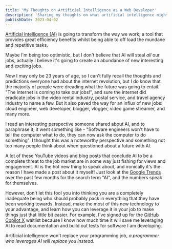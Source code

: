 ```yaml
---
title: 'My Thoughts on Artificial Intelligence as a Web Developer'
description: 'Sharing my thoughts on what artificial intelligence might mean for the future of the job market.'
publishDate: 2023-04-02
---
```


[Artificial intelligence (AI)](https://en.wikipedia.org/wiki/Artificial_intelligence) is going to transform the way we work; a tool that provides great efficiency benefits whilst being able to off load the mundane and repetitive tasks.

Maybe I'm being too optimistic, but I don't believe that AI will steal _all_ our jobs, actually I believe it's going to create an abundance of new interesting and exciting jobs.

Now I may only be 23 years of age, so I can't fully recall the thoughts and predictions everyone had about the internet revolution, but I do know that the majority of people were dreading what the future was going to entail. "The internet is coming to take our jobs!", and sure the internet did eradicate jobs in the video rental industry, postal service, and travel agency industry to name a few. But it also paved the way for an influx of new jobs: cloud engineer, web developer, blogger, vlogger, video game streamer, and many more.

I read an interesting perspective someone shared about AI, and to paraphrase it, it went something like - "Software engineers won't have to tell the computer what to do, they can now ask the computer to do something". I thought this was a noteworthy perspective and something not too many people think about when questioned about a future with AI.

A lot of these YouTube videos and blog posts that conclude AI to be a complete threat to the job market are in some way just fishing for views and engagement. AI is the hot new thing to speak about, and ironically it's the reason I have made a post about it myself! Just look at the [Google Trends](https://trends.google.com/trends/explore?date=today%205-y&q=ai) over the past few months for the search term "AI", and the numbers speak for themselves.

However, don't let this fool you into thinking you are a completely inadequate being who should probably pack in everything that they have been working towards. Instead, make the most of this new technology to your advantage, and learn how you can leverage it in your job to make things just that little bit easier. For example, I've signed up for the [GitHub Copilot X](https://github.com/features/preview/copilot-x) waitlist because I know how much time it will save me leveraging AI to read documentation and build out tests for software I am developing.

Artificial intelligence won't replace your programming job, _a programmer who leverages AI will replace you instead_.
